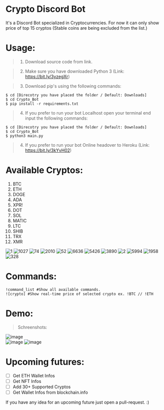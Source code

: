 # Crypto Discord Bot
It's a Discord Bot specialized in Cryptocurrencies. For now it can only show price of top 15 cryptos (Stable coins are being excluded from the list.)

# Usage:
>1. Download source code from link.

>2. Make sure you have downloaded Python 3 (Link: https://bit.ly/3yzegXr)

>3. Download pip's using the following commands:
```
$ cd [Direcotry you have placed the folder / Default: Downloads]
$ cd Crypto_Bot
$ pip install -r requirements.txt
``` 
>4. If you prefer to run your bot Localhost open your terminal end input the following commands:
```
$ cd [Direcotry you have placed the folder / Default: Downloads]
$ cd Crypto_Bot
$ python3 main.py
``` 
>4. If you prefer to run your bot Online headover to Heroku (Link: https://bit.ly/3kYvH02)

# Available Cryptos:
1. BTC
2. ETH
3. DOGE 
4. ADA
5. XPR!
6. DOT
7. SOL
8. MATIC
9. LTC
10. SHIB
11. TRX
12. XMR

![1](https://user-images.githubusercontent.com/77790856/223200503-adb8ca3b-fe61-4fbe-8659-2fab21030786.png)
![1027](https://user-images.githubusercontent.com/77790856/223200836-aeaa42b9-52b3-4226-a9d6-f6e7eb9e5920.png)
![74](https://user-images.githubusercontent.com/77790856/223200907-5ec9208e-abf7-448e-ba12-96bdb1cf7c58.png)
![2010](https://user-images.githubusercontent.com/77790856/223200924-23b9dc02-a611-44f6-8b9e-8642ce925b22.png)
![52](https://user-images.githubusercontent.com/77790856/223201317-d42019b3-de8b-442b-8f72-bbff8c842e9e.png)
![6636](https://user-images.githubusercontent.com/77790856/223201394-ce52fae0-7851-41d9-9900-7f235c041624.png)
![5426](https://user-images.githubusercontent.com/77790856/223201453-e49f548f-9d8b-4d8c-82b4-a605f21ea380.png)
![3890](https://user-images.githubusercontent.com/77790856/223201502-6d809a75-3f34-48f3-b5bb-7ebeee4f6ec2.png)
![2](https://user-images.githubusercontent.com/77790856/223201537-1337a3b1-054b-4156-9fed-5f4b8d509991.png)
![5994](https://user-images.githubusercontent.com/77790856/223201593-61401613-f117-41dd-930a-054a85cf634f.png)
![1958](https://user-images.githubusercontent.com/77790856/223201702-f953b173-6d8c-411f-a42c-87f82520f229.png)
![328](https://user-images.githubusercontent.com/77790856/223201782-167f59fe-6d80-496e-953d-1fa9ab44d4f9.png)

# Commands:
```
!command_list #Show all available commands.
![crypto] #Show real-time price of selected crypto ex. !BTC // !ETH 
``` 
# Demo:
>Schreenshots:

![image](https://user-images.githubusercontent.com/77790856/223203309-c6f9dfe5-addb-4549-8a86-f20743462250.png)\
![image](https://user-images.githubusercontent.com/77790856/223203586-92328987-fe0c-45f5-921c-ad7c58279ecc.png)
![image](https://user-images.githubusercontent.com/77790856/223203736-b7072425-657d-481c-9d8a-e7f9a303448c.png)



# Upcoming futures:
- [ ] Get ETH Wallet Infos
- [ ] Get NFT Infos
- [ ] Add 30+ Supported Cryptos
- [ ] Get Wallet Infos from blockchain.info

If you have any idea for an upcoming future just open a pull-request. :)

